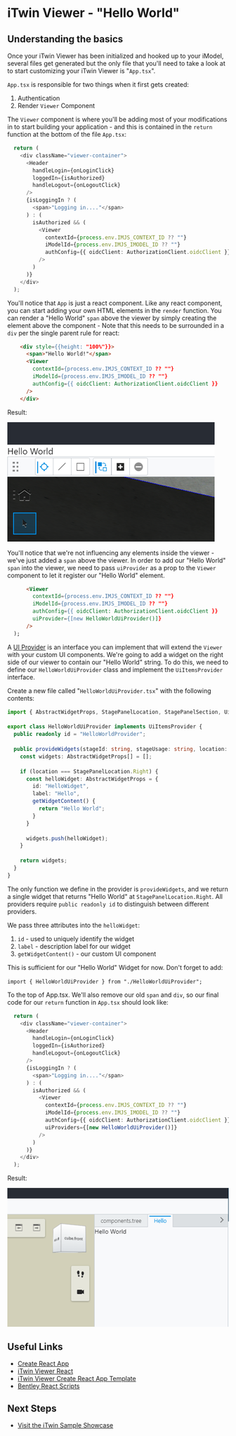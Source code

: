 # iTwin Viewer - "Hello World"

## Understanding the basics

Once your iTwin Viewer has been initialized and hooked up to your iModel, several files get generated but the only file that you'll need to take a look at to start customizing your iTwin Viewer is "```App.tsx```".

```App.tsx``` is responsible for two things when it first gets created:

1. Authentication
2. Render ``` Viewer ```  Component

The ``` Viewer ``` component is where you'll be adding most of your modifications in to start building your application - and this is contained in the ``` return ```  function at the bottom of the file ```App.tsx```:

``` typescript
  return (
    <div className="viewer-container">
      <Header
        handleLogin={onLoginClick}
        loggedIn={isAuthorized}
        handleLogout={onLogoutClick}
      />
      {isLoggingIn ? (
        <span>"Logging in...."</span>
      ) : (
        isAuthorized && (
          <Viewer
            contextId={process.env.IMJS_CONTEXT_ID ?? ""}
            iModelId={process.env.IMJS_IMODEL_ID ?? ""}
            authConfig={{ oidcClient: AuthorizationClient.oidcClient }}
          />
        )
      )}
    </div>
  );
```

You'll notice that ``` App ```  is just a react component. Like any react component, you can start adding your own HTML elements in the ``` render ```  function.
You can render a "Hello World" ``` span ```  above the viewer by simply creating the element above the component - Note that this needs to be surrounded in a ``` div ```  per the single parent rule for react:

``` HTML
    <div style={{height: "100%"}}>
      <span>"Hello World!"</span>
      <Viewer
        contextId={process.env.IMJS_CONTEXT_ID ?? ""}
        iModelId={process.env.IMJS_IMODEL_ID ?? ""}
        authConfig={{ oidcClient: AuthorizationClient.oidcClient }}
      />
    </div>
```

Result:

![HelloWorldAbove](./images/hello_world_above.png)

You'll notice that we're not influencing any elements inside the viewer - we've just added a ``` span ```  above the viewer. In order to add our "Hello World" ``` span ``` into the viewer, we need to pass ``` uiProvider ``` as a prop to the ``` Viewer ```  component to let it register our "Hello World" element.

``` HTML
      <Viewer
        contextId={process.env.IMJS_CONTEXT_ID ?? ""}
        iModelId={process.env.IMJS_IMODEL_ID ?? ""}
        authConfig={{ oidcClient: AuthorizationClient.oidcClient }}
        uiProvider={[new HelloWorldUiProvider()]}
      />
  );
```

A [UI Provider](https://www.itwinjs.org/reference/ui-framework/uiprovider/?term=uiprovider) is an interface you can implement that will extend the ```Viewer``` with your custom UI components. We're going to add a widget on the right side of our viewer to contain our "Hello World" string. To do this, we need to define our ```HelloWorldUiProvider``` class and implement the ```UiItemsProvider``` interface.

Create a new file called "```HelloWorldUiProvider.tsx```" with the following contents:

``` typescript
import { AbstractWidgetProps, StagePanelLocation, StagePanelSection, UiItemsProvider } from "@bentley/ui-abstract";

export class HelloWorldUiProvider implements UiItemsProvider {
  public readonly id = "HelloWorldProvider";

  public provideWidgets(stageId: string, stageUsage: string, location: StagePanelLocation, section?: StagePanelSection) : ReadonlyArray<AbstractWidgetProps> {
    const widgets: AbstractWidgetProps[] = [];

    if (location === StagePanelLocation.Right) {
      const helloWidget: AbstractWidgetProps = {
        id: "HelloWidget",
        label: "Hello",
        getWidgetContent() {
          return "Hello World";
        }
      }

      widgets.push(helloWidget);
    }

    return widgets;
  }
}
```

The only function we define in the provider is ``` provideWidgets ```, and we return a single widget that returns "Hello World" at ``` StagePanelLocation.Right ```. All providers require ``` public readonly id ``` to distinguish between different providers.

We pass three attributes into the ```helloWidget```:
1. ``` id ``` - used to uniquely identify the widget
2. ``` label ``` - description label for our widget
3. ``` getWidgetContent() ``` - our custom UI component

This is sufficient for our "Hello World" Widget for now. Don't forget to add:

```import { HelloWorldUiProvider } from "./HelloWorldUiProvider";```

To the top of App.tsx. We'll also remove our old ```span``` and ```div```, so our final code for our ``` return ``` function in ```App.tsx``` should look like:


``` typescript
  return (
    <div className="viewer-container">
      <Header
        handleLogin={onLoginClick}
        loggedIn={isAuthorized}
        handleLogout={onLogoutClick}
      />
      {isLoggingIn ? (
        <span>"Logging in...."</span>
      ) : (
        isAuthorized && (
          <Viewer
            contextId={process.env.IMJS_CONTEXT_ID ?? ""}
            iModelId={process.env.IMJS_IMODEL_ID ?? ""}
            authConfig={{ oidcClient: AuthorizationClient.oidcClient }}
            uiProviders={[new HelloWorldUiProvider()]}
          />
        )
      )}
    </div>
  );
```

Result:

![HelloWorldWidget](./images/hello_world_widget.png)


## Useful Links

- [Create React App](https://create-react-app.dev/)
- [iTwin Viewer React](https://www.npmjs.com/package/@bentley/itwin-viewer-react)
- [iTwin Viewer Create React App Template](https://www.npmjs.com/package/@bentley/cra-template-itwin-viewer)
- [Bentley React Scripts](https://www.npmjs.com/package/@bentley/react-scripts)

## Next Steps

- [Visit the iTwin Sample Showcase](https://www.itwinjs.org/sample-showcase/)


